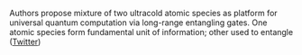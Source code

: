 
Authors propose mixture of two ultracold atomic species as platform for universal quantum computation via long-range entangling gates. One atomic species form fundamental unit of information; other used to entangle ([Twitter](https://twitter.com/JoshuahHeath/status/1323353758336753666))
